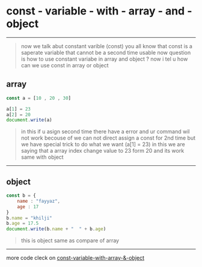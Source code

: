 # const - variable - with - array - and - object

---
> now we talk abut constant varible (const)
you all know that const is a saperate variable that cannot be a second time usable 
> now question is how to use constant variabe in array and object ?
>now i tel u how can we use const in array or object
## array
```javascript
const a = [10 , 20 , 30]

a[1] = 23
a[2] = 20
document.write(a)
```
> in this if u asign second time there have a error and ur command wil not work becouse of we can not direct assign a const for 2nd time but we have special trick to do what we want (a[1] = 23) in this we are saying that a array index change value to 23 form 20 
and its work same with object 
---
## object
```javascript
const b = {
    name : "fayyaz",
    age : 17
}
b.name = "khilji"
b.age = 17.5
document.write(b.name + "  " + b.age)
```
> this is object 
same as compare of array 
---

more code cleck on [const-variable-with-array-&-object](../js/const-variable-with-array-and-object.js)